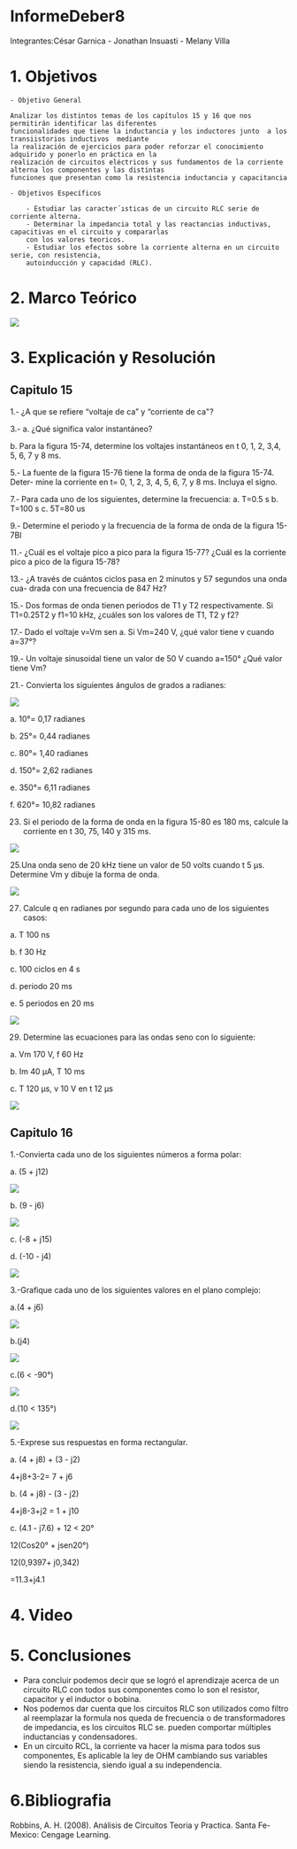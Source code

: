 # InformeDeber8

Integrantes:César Garnica  -  Jonathan Insuasti -  Melany Villa 

# 1. Objetivos
    - Objetivo General
     
    Analizar los distintos temas de los capítulos 15 y 16 que nos permitirán identificar las diferentes
    funcionalidades que tiene la inductancia y los inductores junto  a los transiistorios inductivos  mediante 
    la realización de ejercicios para poder reforzar el conocimiento adquirido y ponerlo en práctica en la 
    realización de circuitos eléctricos y sus fundamentos de la corriente alterna los componentes y las distintas
    funciones que presentan como la resistencia inductancia y capacitancia 
            
    - Objetivos Específicos  
    
        - Estudiar las caracter´ısticas de un circuito RLC serie de corriente alterna.
        - Determinar la impedancia total y las reactancias inductivas, capacitivas en el circuito y compararlas 
        con los valores teoricos.
        - Estudiar los efectos sobre la corriente alterna en un circuito serie, con resistencia, 
        autoinducción y capacidad (RLC).
        
# 2. Marco Teórico

![](https://github.com/mjvilla1/ImagenesDeber8/blob/main/RCL.PNG)

# 3. Explicación y Resolución

## Capitulo 15

1.- ¿A que se refiere “voltaje de ca” y “corriente de ca"?

3.- a. ¿Qué significa valor instantáneo? 

b. Para la figura 15-74, determine los voltajes instantáneos en t 0, 1, 2, 3,4, 5, 6, 7 y 8 ms.

5.- La fuente de la figura 15-76 tiene la forma de onda de la figura 15-74. Deter- mine la corriente en t= 0, 1, 2, 3, 4, 5, 6, 7, y 8 ms. Incluya el signo.

7.- Para cada uno de los siguientes, determine la frecuencia: a. T=0.5 s b. T=100 s c. 5T=80 us

9.- Determine el periodo y la frecuencia de la forma de onda de la figura 15-7BI

11.- ¿Cuál es el voltaje pico a pico para la figura 15-77? ¿Cuál es la corriente pico a pico de la figura 15-78?

13.- ¿A través de cuántos ciclos pasa en 2 minutos y 57 segundos una onda cua- drada con una frecuencia de 847 Hz?

15.- Dos formas de onda tienen periodos de T1 y T2 respectivamente. Si T1=0.25T2 y f1=10 kHz, ¿cuáles son los valores de T1, T2 y f2?

17.- Dado el voltaje v=Vm sen a. Si Vm=240 V, ¿qué valor tiene v cuando a=37°?

19.- Un voltaje sinusoidal tiene un valor de 50 V cuando a=150° ¿Qué valor tiene Vm?

21.- Convierta los siguientes ángulos de grados a radianes:

![](https://github.com/mjvilla1/ImagenesDeber8/blob/main/F%C3%B3rmula%20radianes.PNG)

a. 10°= 0,17 radianes  

b. 25°= 0,44 radianes 

c. 80°= 1,40 radianes 

d. 150°= 2,62 radianes

e. 350°= 6,11 radianes

f. 620°= 10,82 radianes 

23. Si el periodo de la forma de onda en la figura 15-80 es 180 ms, calcule la corriente en t  30, 75, 140 y 315 ms.

![](https://github.com/mjvilla1/ImagenesDeber8/blob/main/Ejercicio%2015.23.PNG)

25.Una onda seno de 20 kHz tiene un valor de 50 volts cuando t  5 μs. Determine Vm y dibuje la forma de onda.

![](https://github.com/mjvilla1/ImagenesDeber8/blob/main/Ejercicio%2015.25.PNG)

27. Calcule q en radianes por segundo para cada uno de los siguientes casos:

a. T  100 ns

b. f  30 Hz 

c. 100 ciclos en 4 s

 d. periodo  20 ms
 
 e. 5 periodos en 20 ms
 
 ![](https://github.com/mjvilla1/ImagenesDeber8/blob/main/Ejercicio%2015.27.PNG)
 
 29. Determine las ecuaciones para las ondas seno con lo siguiente:
 
a. Vm  170 V, f  60 Hz 

b. Im  40 μA, T  10 ms

c. T  120 μs, v  10 V en t  12 μs

![](https://github.com/mjvilla1/ImagenesDeber8/blob/main/Ejercicio%2015.29.PNG)


## Capitulo 16

1.-Convierta cada uno de los siguientes números a forma polar:

a. (5 + j12)

![](https://github.com/mjvilla1/ImagenesDeber8/blob/main/Ejercicio%2016.1.PNG)

b. (9 - j6)

![](https://github.com/mjvilla1/ImagenesDeber8/blob/main/Ejercicio%2016.1.b.PNG)

c. (-8 + j15)

d. (-10 - j4)


![](https://github.com/mjvilla1/ImagenesDeber8/blob/main/Ejercicio%2016%20c-d.JPG)


3.-Grafique cada uno de los siguientes valores en el plano complejo:

a.(4 + j6)

![](https://github.com/mjvilla1/ImagenesDeber8/blob/main/Ejercicio%2016.3%20a.JPG)

b.(j4)

![](https://github.com/mjvilla1/ImagenesDeber8/blob/main/Ejercicio%2016.3%20b.JPG)

c.(6 < -90°)

![](https://github.com/mjvilla1/ImagenesDeber8/blob/main/Ejercicio%2016.3%20c.JPG)

d.(10 < 135°)

![](https://github.com/mjvilla1/ImagenesDeber8/blob/main/Ejercicio%2016.3%20d.JPG)

5.-Exprese sus respuestas en forma rectangular.

a. (4 + j8) + (3 - j2)

4+j8+3-2= 7 + j6

b. (4 + j8) - (3 - j2)

4+j8-3+j2 = 1 + j10

c. (4.1 - j7.6) + 12 < 20°

12(Cos20° + jsen20°)

12(0,9397+ j0,342)

=11.3+j4.1

# 4. Video



# 5. Conclusiones

- Para concluir podemos decir que se logró el aprendizaje acerca de un circuito RLC con todos sus componentes  como lo son el resistor,
capacitor y el inductor o bobina.
- Nos podemos dar cuenta que los circuitos RLC son utilizados como filtro al reemplazar la formula nos queda de frecuencia o de transformadores de 
impedancia, es los circuitos RLC se. pueden comportar múltiples inductancias y condensadores.
- En un circuito RCL, la corriente va hacer la misma para todos sus componentes, Es aplicable la ley de OHM cambiando sus variables siendo la resistencia,
siendo igual a su independencia.

# 6.Bibliografia 

Robbins, A. H. (2008). Análisis de Circuitos Teoria y Practica. Santa Fe-Mexico: Cengage Learning.

